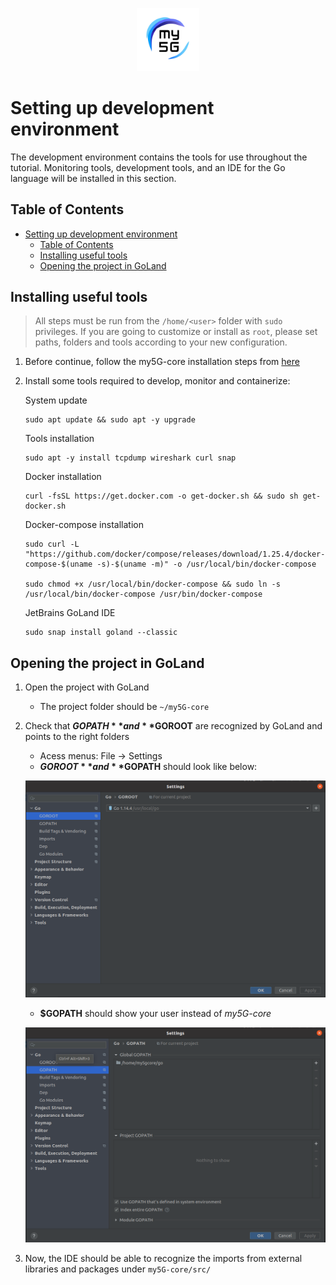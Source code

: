 <div align="center">

<a href="https://github.com/my5G/my5G-core"><img width="20%" src="../figs/my5g-logo.png" alt="free5GC"/></a>
</div> 

# Setting up development environment
The development environment contains the tools for use throughout the tutorial. Monitoring tools, development tools, and an IDE for the Go language will be installed in this section.
## Table of Contents

<!-- START doctoc generated TOC please keep comment here to allow auto update -->
<!-- DON'T EDIT THIS SECTION, INSTEAD RE-RUN doctoc TO UPDATE -->

- [Setting up development environment](#setting-up-development-environment)
  - [Table of Contents](#table-of-contents)
  - [Installing useful tools](#installing-useful-tools)
  - [Opening the project in GoLand](#opening-the-project-in-goland)

<!-- END doctoc generated TOC please keep comment here to allow auto update -->


## Installing useful tools
> All steps must be run from the `/home/<user>` folder with `sudo` privileges. If you are going to customize or install as `root`, please set paths, folders and tools according to your new configuration.

1. Before continue, follow the my5G-core installation steps from [here](core-install.md)

2. Install some tools required to develop, monitor and containerize:

    System update
    ```
    sudo apt update && sudo apt -y upgrade
    ```
    Tools installation

    ```
    sudo apt -y install tcpdump wireshark curl snap
    ```
    Docker installation 

    ```
    curl -fsSL https://get.docker.com -o get-docker.sh && sudo sh get-docker.sh
    ```
    Docker-compose installation

    ```
    sudo curl -L "https://github.com/docker/compose/releases/download/1.25.4/docker-compose-$(uname -s)-$(uname -m)" -o /usr/local/bin/docker-compose

    sudo chmod +x /usr/local/bin/docker-compose && sudo ln -s /usr/local/bin/docker-compose /usr/bin/docker-compose
    ```
    JetBrains GoLand IDE 

    ```
    sudo snap install goland --classic
    ```

## Opening the project in GoLand

1. Open the project with GoLand 
    - The project folder should be `~/my5G-core`

2. Check that **$GOPATH** and **$GOROOT** are recognized by GoLand and points to the right folders
    - Acess menus: File -> Settings
    - **$GOROOT** and **$GOPATH** should look like below:
    
    ![$GOROOT](../figs/go-setup_1.png)
    
    - **$GOPATH** should show your user instead of _my5G-core_
    
    ![2](../figs/go-setup_2.png)

3. Now, the IDE should be able to recognize the imports from external libraries and packages under `my5G-core/src/`

